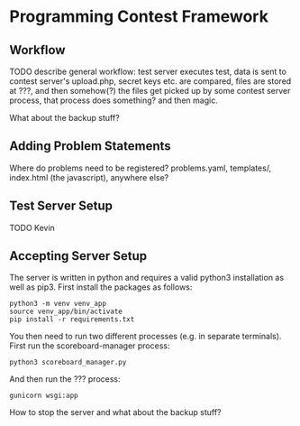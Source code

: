 # Programming Contest Framework

## Workflow

TODO describe general workflow:
test server executes test,
data is sent to contest server's upload.php,
secret keys etc. are compared,
files are stored at ???,
and then somehow(?) the files get picked up by some contest server process,
that process does something?
and then magic.

What about the backup stuff?

## Adding Problem Statements

Where do problems need to be registered?
problems.yaml, templates/, index.html (the javascript),
anywhere else?

## Test Server Setup

TODO Kevin

## Accepting Server Setup

The server is written in python and requires
a valid python3 installation as well as pip3.
First install the packages as follows:

```
python3 -m venv venv_app
source venv_app/bin/activate
pip install -r requirements.txt
```

You then need to run two different processes (e.g. in separate terminals).
First run the scoreboard-manager process:
```
python3 scoreboard_manager.py
```
And then run the ??? process:
```
gunicorn wsgi:app
```

How to stop the server and what about the backup stuff?
